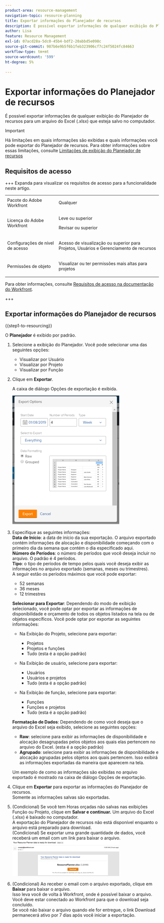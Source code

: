 ```yaml
---
product-area: resource-management
navigation-topic: resource-planning
title: Exportar informações do Planejador de recursos
description: É possível exportar informações de qualquer exibição do Planejador de recursos para um arquivo do Excel (.xlsx) que esteja salvo no computador.
author: Lisa
feature: Resource Management
exl-id: 07acd28a-5dc0-45b4-bdf2-20abbd5e098c
source-git-commit: 987b6e9b5f6b1feb323906cf7c24f5024fc84663
workflow-type: tm+mt
source-wordcount: '599'
ht-degree: 5%

---
```


# Exportar informações do Planejador de recursos

É possível exportar informações de qualquer exibição do Planejador de recursos para um arquivo do Excel (.xlsx) que esteja salvo no computador.

>[!IMPORTANT]
>
>Há limitações em quais informações são exibidas e quais informações você pode exportar do Planejador de recursos. Para obter informações sobre essas limitações, consulte [Limitações de exibição do Planejador de recursos](../../resource-mgmt/resource-planning/resource-planner-display-limitations.md)

## Requisitos de acesso

+++ Expanda para visualizar os requisitos de acesso para a funcionalidade neste artigo.

<table style="table-layout:auto"> 
 <col> 
 <col> 
 <tbody> 
  <tr> 
  <tr> 
   <td>Pacote do Adobe Workfront</td> 
   <td><p>Qualquer</p></td>
  </tr> 
  <tr> 
   <td>Licença do Adobe Workfront</td> 
   <td><p>Leve ou superior</p>
       <p>Revisar ou superior</p></td> 
  </tr> 
  <tr> 
   <td>Configurações de nível de acesso</td> 
   <td> <p>Acesso de visualização ou superior para Projetos, Usuários e Gerenciamento de recursos</p></td> 
  </tr> 
  <tr> 
   <td>Permissões de objeto</td> 
   <td> <p>Visualizar ou ter permissões mais altas para projetos</p></td> 
  </tr> 
 </tbody> 
</table>

Para obter informações, consulte [Requisitos de acesso na documentação do Workfront](/help/quicksilver/administration-and-setup/add-users/access-levels-and-object-permissions/access-level-requirements-in-documentation.md).

+++

## Exportar informações do Planejador de recursos

{{step1-to-resourcing}}

O **Planejador** é exibido por padrão.

1. Selecione a exibição do Planejador. Você pode selecionar uma das seguintes opções:

   * Visualizar por Usuário
   * Visualizar por Projeto
   * Visualizar por Função

1. Clique em **Exportar**.

   A caixa de diálogo Opções de exportação é exibida.

   ![Opções de exportação](assets/rp-export-options-box-350x421.png)

1. Especifique as seguintes informações:\
   **Data de Início**: a data de início da sua exportação. O arquivo exportado contém informações de alocação e disponibilidade começando com o primeiro dia da semana que contém o dia especificado aqui.\
   **Número de Períodos**: o número de períodos que você deseja incluir no arquivo. O padrão é 4 períodos.\
   **Tipo**: o tipo de períodos de tempo pelos quais você deseja exibir as informações no arquivo exportado (semanas, meses ou trimestres).\
   A seguir estão os períodos máximos que você pode exportar:

   * 52 semanas
   * 36 meses
   * 12 trimestres

   **Selecionar para Exportar**: Dependendo do modo de exibição selecionado, você pode optar por exportar as informações de disponibilidade e orçamento de todos os objetos listados na tela ou de objetos específicos.
Você pode optar por exportar as seguintes informações:

   * Na Exibição do Projeto, selecione para exportar:

      * Projetos
      * Projetos e funções
      * Tudo (esta é a opção padrão)

   * Na Exibição de usuário, selecione para exportar:

      * Usuários
      * Usuários e projetos
      * Tudo (esta é a opção padrão)

   * Na Exibição de função, selecione para exportar:

      * Funções
      * Funções e projetos
      * Tudo (esta é a opção padrão)

   **Formatação de Dados**: Dependendo de como você deseja que o arquivo do Excel seja exibido, selecione as seguintes opções:

   * **Raw**: selecione para exibir as informações de disponibilidade e alocação desagrupadas pelos objetos aos quais elas pertencem no arquivo do Excel. (esta é a opção padrão)
   * **Agrupado**: selecione para exibir as informações de disponibilidade e alocação agrupadas pelos objetos aos quais pertencem. Isso exibirá as informações exportadas da maneira que aparecem na tela.

   Um exemplo de como as informações são exibidas no arquivo exportado é mostrado na caixa de diálogo Opções de exportação.

1. Clique em **Exportar** para exportar as informações do Planejador de recursos.\
   Somente as informações salvas são exportadas.

1. (Condicional) Se você tem Horas orçadas não salvas nas exibições Função ou Projeto, clique em **Salvar e continuar.**
Um arquivo do Excel (.xlsx) é baixado no computador.\
   A exportação do Planejador de recursos não está disponível enquanto o arquivo está preparado para download.\
   (Condicional) Se exportar uma grande quantidade de dados, você receberá um email com um link para baixar o arquivo.\
   ![RP_email_with_exports_planner_attached.png](assets/rp-eamil-with-exported-planner-attached-350x116.png)

1. (Condicional) Ao receber o email com o arquivo exportado, clique em **Baixar** para baixar o arquivo.\
   Isso leva você de volta à Workfront, onde é possível baixar o arquivo.\
   Você deve estar conectado ao Workfront para que o download seja concluído.\
   Se você não baixar o arquivo quando ele for entregue, o link Download permanecerá ativo por 7 dias após você iniciar a exportação.
